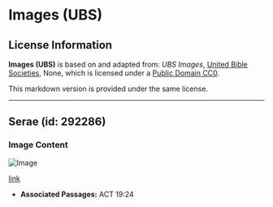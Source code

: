 # Images (UBS)

## License Information

**Images (UBS)** is based on and adapted from: _UBS Images_, [United Bible Societies](https://unitedbiblesocieties.org/), None, which is licensed under a [Public Domain CC0](https://creativecommons.org/public-domain/cc0/).

This markdown version is provided under the same license.



--------------------------------

## Serae (id: 292286)

### Image Content

![Image](https://cdn.aquifer.bible/aquifer-content/resources/Media/WEB-0466_shrine.jpg)

[link](https://cdn.aquifer.bible/aquifer-content/resources/Media/WEB-0466_shrine.jpg)

* **Associated Passages:** ACT 19:24

